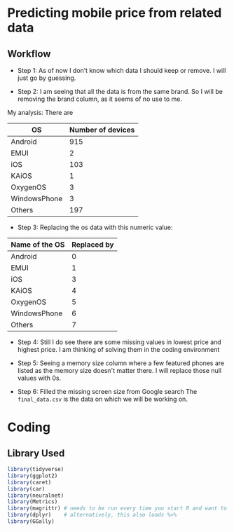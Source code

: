 # Predicting mobile price from related data

## Workflow
- Step 1: As of now I don’t know which data I should keep or remove. I will just go by guessing.

- Step 2: I am seeing that all the data is from the same brand. So I will be removing the brand column, as it seems of no use to me.

My analysis: 
There are

| OS  | Number of devices |
| ------------- | ------------- |
| Android  | 915  |
| EMUI  | 2  |
| iOS  | 103  |
| KAiOS  | 1  |
| OxygenOS  | 3  |
| WindowsPhone  | 3  |
| Others  | 197  |

- Step 3: Replacing the os data with this numeric value:

| Name of the OS  | Replaced by |
| ------------- | ------------- |
| Android  | 0  |
| EMUI  | 1  |
| iOS  | 3  |
| KAiOS  | 4  |
| OxygenOS  | 5  |
| WindowsPhone  | 6  |
| Others  | 7  |

- Step 4: Still I do see there are some missing values in lowest price and highest price. I am thinking of solving them in the coding environment

- Step 5: Seeing a memory size column where a few featured phones are listed as the memory size doesn't matter there. I will replace those null values with 0s.

- Step 6: Filled the missing screen size from Google search
The ```final_data.csv``` is the data on which we will be working on.

# Coding

## Library Used
```R
library(tidyverse)
library(ggplot2)
library(caret)
library(car)
library(neuralnet)
library(Metrics)
library(magrittr) # needs to be run every time you start R and want to use %>%
library(dplyr)    # alternatively, this also loads %>%
library(GGally)
```
